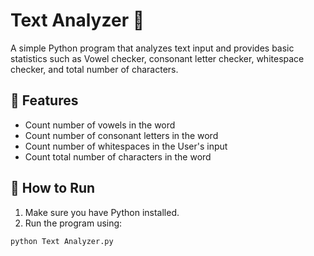 # Text Analyzer 📝

A simple Python program that analyzes text input and provides basic statistics such as Vowel checker, consonant letter checker, whitespace checker, and total number of characters.

## 📌 Features

- Count number of vowels in the word
- Count number of consonant letters in the word
- Count number of whitespaces in the User's input
- Count total number of characters in the word

## 🚀 How to Run

1. Make sure you have Python installed.
2. Run the program using:

```bash
python Text Analyzer.py
